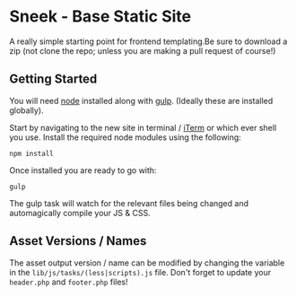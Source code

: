 # Sneek - Base Static Site

A really simple starting point for frontend templating.Be sure to download a zip (not clone the repo;
unless you are making a pull request of course!)

## Getting Started

You will need [node](nodejs.org) installed along with [gulp](gulpjs.com). (Ideally these are installed globally).

Start by navigating to the new site in terminal / [iTerm](iterm2.com) or which ever shell you use. Install
the required node modules using the following:

    npm install

Once installed you are ready to go with:

    gulp

The gulp task will watch for the relevant files being changed and automagically compile your JS & CSS.

## Asset Versions / Names

The asset output version / name can be modified by changing the variable in the `lib/js/tasks/(less|scripts).js` file.
Don't forget to update your `header.php` and `footer.php` files!